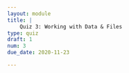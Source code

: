 ```yaml
---
layout: module
title: |
    Quiz 3: Working with Data & Files
type: quiz
draft: 1
num: 3
due_date: 2020-11-23

---
```

